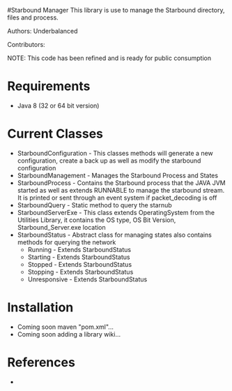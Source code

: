 #Starbound Manager
This library is use to manage the Starbound directory, files and process.

Authors: Underbalanced

Contributors:

NOTE: This code has been refined and is ready for public consumption

Requirements
============
- Java 8 (32 or 64 bit version)

Current Classes
========
- StarboundConfiguration - This classes methods will generate a new configuration, create a back up as well as modify the starbound configuration
- StarboundManagement - Manages the Starbound Process and States
- StarboundProcess - Contains the Starbound process that the JAVA JVM started as well as extends RUNNABLE to manage the starbound stream. It is printed or sent through an event system if packet_decoding is off
- StarboundQuery - Static method to query the starnub
- StarboundServerExe - This class extends OperatingSystem from the Utilities Library, it contains the OS type, OS Bit Version, Starbound_Server.exe location
- StarboundStatus - Abstract class for managing states also contains methods for querying the network
    - Running - Extends StarboundStatus
    - Starting - Extends StarboundStatus
    - Stopped - Extends StarboundStatus
    - Stopping - Extends StarboundStatus
    - Unresponsive - Extends StarboundStatus


Installation
============
- Coming soon maven "pom.xml"...
- Coming soon adding a library wiki...

References
============
-

